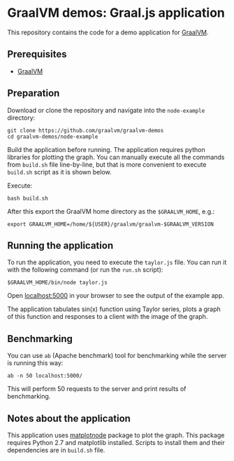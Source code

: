 # GraalVM demos: Graal.js application


This repository contains the code for a demo application for [GraalVM](graalvm.org).

## Prerequisites
* [GraalVM](http://graalvm.org)

## Preparation

Download or clone the repository and navigate into the `node-example` directory:

```
git clone https://github.com/graalvm/graalvm-demos
cd graalvm-demos/node-example
```

Build the application before running. The application requires python libraries for plotting the graph. You can manually execute all the commands from `build.sh` file line-by-line, but that is more convenient to execute `build.sh` script as it is shown below.

Execute:
```
bash build.sh
```

After this export the GraalVM home directory as the `$GRAALVM_HOME`, e.g.:

```
export GRAALVM_HOME=/home/${USER}/graalvm/graalvm-$GRAALVM_VERSION
```

## Running the application

To run the application, you need to execute the `taylor.js` file. You can run it with the following command (or run the `run.sh` script):

```
$GRAALVM_HOME/bin/node taylor.js
```

Open [localhost:5000](localhost:5000) in your browser to see the output of the example app.

The application tabulates sin(x) function using Taylor series, plots a graph of this function and responses to a client with the image of the graph.

## Benchmarking

You can use `ab` (Apache benchmark) tool for benchmarking while the server is running this way:

```
ab -n 50 localhost:5000/
```

This will perform 50 requests to the server and print results of benchmarking.

## Notes about the application

This application uses [matplotnode](https://www.npmjs.com/package/matplotnode) package to plot the graph. This package requires Python 2.7 and matplotlib installed. Scripts to install them and their dependencies are in `build.sh` file.